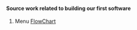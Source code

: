 #### Source work related to building our first software

1. Menu [FlowChart](https://github.com/WCCCEDU/GCCHS_flowcharts_to_software/blob/master/menu/menu_flow_chart.png)
